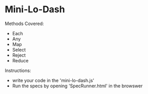 # Mini-Lo-Dash

Methods Covered:

  * Each
  * Any
  * Map
  * Select
  * Reject
  * Reduce

Instructions:

  * write your code in the 'mini-lo-dash.js'
  * Run the specs by opening 'SpecRunner.html' in the browswer









